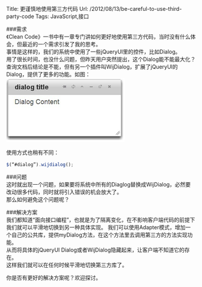 Title: 更谨慎地使用第三方代码
Url: /2012/08/13/be-careful-to-use-third-party-code
Tags: JavaScript,接口 

###需求  
《Clean Code》一书中有一章专门讲如何更好地使用第三方代码，当时没有什么体会，但最近的一个需求引发了我的思考。  
事情是这样的，我们的系统中使用了一些jQueryUI里的控件，比如Dialog。  
用了很长时间，也没什么问题，但昨天用户突然提出，这个Dialog能不能最大化？  
查询文档后结论是不能，但有另一个插件叫WijDialog，扩展了jQueryUI的Dialog，提供了更多的功能。如图：
![dialog截图](/_image/2013-07-28/3b0fef3da18440cf2b1d34644921782d.jpeg)

使用方式也稍有不同：  
```JavaScript
$(“#dialog”).wijdialog();
```
###问题  
这时就出现一个问题，如果要将系统中所有的Diaglog替换成WijDialog，必然要改动很多代码，同时就将引入错误的机会放大了。  
那么如何避免这个问题呢？

###解决方案  
我们都知道“面向接口编程”，也就是为了隔离变化，在不影响客户端代码的前提下我们就可以平滑地切换到另一种具体实现。
我们可以使用Adapter模式，增加一个自己的公共库，提供myDialog方法，在这个方法里去调用第三方的方法实现功能。  
从而将具体的jQueryUI Dialog或者WijDialog隐藏起来，让客户端不知道它的存在。  
这样我们就可以在任何时候平滑地切换第三方库了。

你是否有更好的解决方案呢？欢迎探讨。